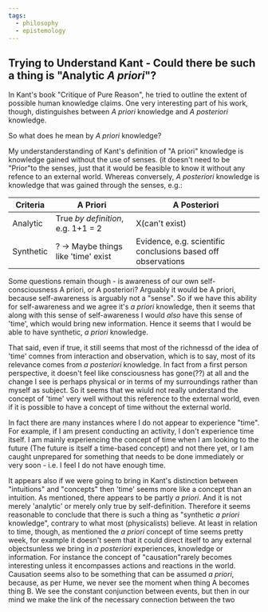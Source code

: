 ```yaml
---
tags: 
  - philosophy
  - epistemology
---
```


## Trying to Understand Kant - Could there be such a thing is "Analytic _A priori_"?

In Kant's book "Critique of Pure Reason", he tried to outline the extent of possible human knowledge claims. One very interesting part of his work, though, distinguishes between _A priori_ knowledge and _A posteriori_ knowledge.

So what does he mean by _A priori_ knowledge?

My understanderstanding of Kant's definition of "A priori" knowledge is knowledge gained without the use of senses. (it doesn't need to be "Prior"to the senses, just that it would be feasible to know it without any refence to an external world. Whereas conversely, _A posteriori_ knowledge is knowledge that was gained through the senses, e.g.:

Criteria|A Priori|A Posteriori
---|---|---
Analytic|True _by definition_, e.g. 1+1 = 2|X(can't exist)
Synthetic|? -> Maybe things like 'time' exist| Evidence, e.g. scientific conclusions based off observations 

Some questions remain though - is awareness of our own self-consciousness A priori, or A posteriori? Arguably it would be A priori, because self-awareness is arguably not a "sense". So if we have this ability for self-awareness and we agree it's _a priori_ knowledge, then it seems that along with this sense of self-awareness I would _also_ have this sense of 'time', which would bring new information. Hence it seems that I would be able to have synthetic, _a priori_ knowledge.

That said, even if true, it still seems that most of the richnessd of the idea of 'time' comnes from interaction and observation, which is to say, most of its relevance comes from _a posteriori_ knowledge. In fact from a first person perspective, it doesn't feel like consciousness has gone(??) at all and the change I see is perhaps physical or in terms of my surroundings rather than myself as subject. So it seems that we wiuld not really understand the concept of 'time' very well without this reference to the external world, even if it is possible to have a concept of time without the external world.

In fact there are many instances where I do not appear to experience "time". For example, if I am present conducting an activity, I don't experience time itself. I am mainly experiencing the concept of time when I am looking to the future (The future is itself a time-based concept) and not there yet, or I am caught unprepared for something that needs to be done immediately or very soon - i.e. I feel I do not have enough time.

It appears also if we were going to bring in Kant's distinction between "intuitions" and "concepts" then 'time' seems more like a concept than an intuition. As mentioned, there appears to be partly _a priori_. And it is not merely 'analytic' or merely only true by self-definition. Therefore it seems reasonable to conclude that there is such a thing as "synthetic _a priori_ knowledge", contrary to what most (physicalists) believe. At least in relation to time, though, as mentioned the _a priori_ concept of time seems pretty week, for example it doesn't seem that it could direct itself to any external objectsunless we bring in _a posteriori_ experiences, knowledge or information. For instance the concept of "causation"rarely becomes interesting unless it encompasses actions and reactions in the world. Causation seems also to be something that can be assumed _a priori_, because, as per Hume, we never see the moment when thing A becomes thing B. We see the constant conjunction between events, but then in our mind we make the link of the necessary connection between the two
